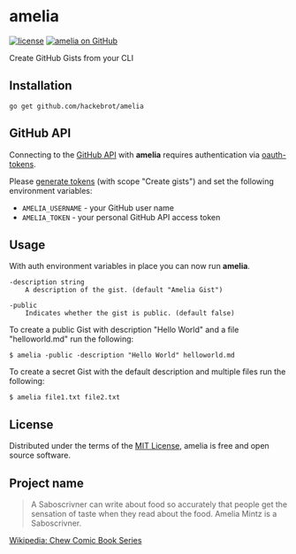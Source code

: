 # amelia

[![license](https://img.shields.io/github/license/hackebrot/amelia.svg)][amelia]
[![amelia on GitHub](https://img.shields.io/github/forks/hackebrot/amelia.svg?style=social&label=Fork)][amelia]

Create GitHub Gists from your CLI

## Installation

``go get github.com/hackebrot/amelia``


## GitHub API

Connecting to the [GitHub API][github-api] with **amelia** requires
authentication via [oauth-tokens][github-auth].

Please [generate tokens][github-tokens] (with scope "Create gists") and set the
following environment variables:

- ``AMELIA_USERNAME`` - your GitHub user name
- ``AMELIA_TOKEN`` - your personal GitHub API access token


## Usage

With auth environment variables in place you can now run **amelia**.

```
-description string
    A description of the gist. (default "Amelia Gist")

-public
    Indicates whether the gist is public. (default false)
```

To create a public Gist with description "Hello World" and a file "helloworld.md" run the following:

    $ amelia -public -description "Hello World" helloworld.md

To create a secret Gist with the default description and multiple files run the following:

    $ amelia file1.txt file2.txt


## License

Distributed under the terms of the [MIT License][MIT], amelia is free and open
source software.

## Project name

> A Saboscrivner can write about food so accurately that people get the
> sensation of taste when they read about the food. Amelia Mintz is a
> Saboscrivner.

[Wikipedia: Chew Comic Book Series][wikipedia]

[amelia]: https://github.com/hackebrot/amelia
[github-api]: https://developer.github.com/v3/
[github-auth]: https://developer.github.com/v3/auth/#via-oauth-tokens
[github-tokens]: https://github.com/settings/tokens
[MIT]: LICENSE
[wikipedia]: https://en.wikipedia.org/wiki/Chew_(comics)#Saboscrivner
